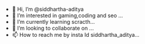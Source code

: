 - 👋 Hi, I’m @siddhartha-aditya
- 👀 I’m interested in gaming,coding and seo  ...
- 🌱 I’m currently learning scracth...
- 💞️ I’m looking to collaborate on ...
- 📫 How to reach me by insta Id siddhartha_aditya...

<!---
siddhartha-aditya/siddhartha-aditya is a ✨ special ✨ repository because its `README.md` (this file) appears on your GitHub profile.
You can click the Preview link to take a look at your changes.
--->
